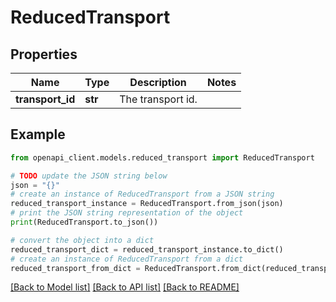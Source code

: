 # ReducedTransport


## Properties

Name | Type | Description | Notes
------------ | ------------- | ------------- | -------------
**transport_id** | **str** | The transport id. | 

## Example

```python
from openapi_client.models.reduced_transport import ReducedTransport

# TODO update the JSON string below
json = "{}"
# create an instance of ReducedTransport from a JSON string
reduced_transport_instance = ReducedTransport.from_json(json)
# print the JSON string representation of the object
print(ReducedTransport.to_json())

# convert the object into a dict
reduced_transport_dict = reduced_transport_instance.to_dict()
# create an instance of ReducedTransport from a dict
reduced_transport_from_dict = ReducedTransport.from_dict(reduced_transport_dict)
```
[[Back to Model list]](../README.md#documentation-for-models) [[Back to API list]](../README.md#documentation-for-api-endpoints) [[Back to README]](../README.md)


